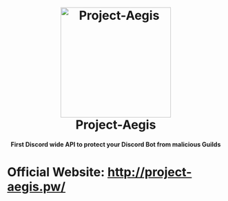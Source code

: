 <h1 align="center">
    <a href="https://discord.gg/Pah4yj5"><img src="https://i.imgur.com/AuOmb8h.png" width="256px" alt="Project-Aegis"></a>
  <br>
    Project-Aegis
  <br>
 </h1>
 <h4 align="center">First Discord wide API to protect your Discord Bot from malicious Guilds</h4>

 # Official Website: http://project-aegis.pw/
